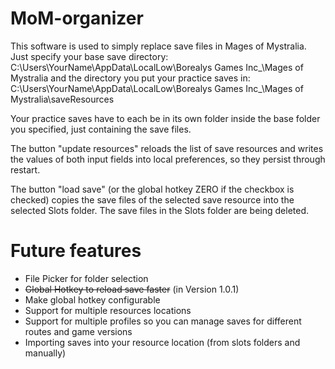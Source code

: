 # MoM-organizer

This software is used to simply replace save files in Mages of Mystralia.
Just specify your base save directory: C:\Users\YourName\AppData\LocalLow\Borealys Games Inc_\Mages of Mystralia
and the directory you put your practice saves in: C:\Users\YourName\AppData\LocalLow\Borealys Games Inc_\Mages of Mystralia\saveResources

Your practice saves have to each be in its own folder inside the base folder you specified, just containing the save files.

The button "update resources" reloads the list of save resources and writes the values of both input fields into local preferences, so they persist through restart.

The button "load save" (or the global hotkey ZERO if the checkbox is checked) copies the save files of the selected save resource into the selected Slots folder. The save files in the Slots folder are being deleted.

# Future features

<ul>
  <li>File Picker for folder selection</li>
  <li><strike>Global Hotkey to reload save faster</strike> (in Version 1.0.1)</li>
  <li>Make global hotkey configurable</li>
  <li>Support for multiple resources locations</li>
  <li>Support for multiple profiles so you can manage saves for different routes and game versions</li>
  <li>Importing saves into your resource location (from slots folders and manually)</li>
</ul>
